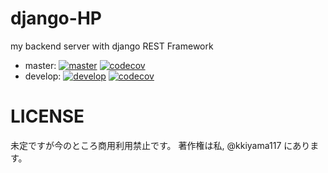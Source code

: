 # django-HP
my backend server with django REST Framework

- master: [![master](https://circleci.com/gh/kkiyama117/django-HP.svg?style=svg)](https://circleci.com/gh/kkiyama117/django-HP)
[![codecov](https://codecov.io/gh/kkiyama117/django-HP/branch/master/graph/badge.svg)](https://codecov.io/gh/kkiyama117/django-HP)
- develop: [![develop](https://circleci.com/gh/kkiyama117/django-HP/tree/develop.svg?style=svg)](https://circleci.com/gh/kkiyama117/django-HP/tree/develop)
[![codecov](https://codecov.io/gh/kkiyama117/django-HP/branch/develop/graph/badge.svg)](https://codecov.io/gh/kkiyama117/django-HP)


# LICENSE
未定ですが今のところ商用利用禁止です。
著作権は私, @kkiyama117 にあります。
